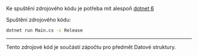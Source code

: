 Ke spuštění zdrojového kódu je potřeba mít alespoň [dotnet 6](https://dotnet.microsoft.com/en-us/download)

Spuštění zdrojového kódu:
```sh
dotnet run Main.cs -c Release
```
---

Tento zdrojové kód je součástí zápočtu pro předmět Datové struktury.
